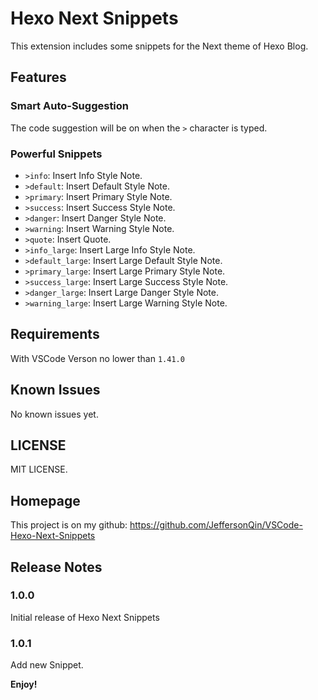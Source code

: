 # Hexo Next Snippets

This extension includes some snippets for the Next theme of Hexo Blog.

## Features

### Smart Auto-Suggestion

The code suggestion will be on when the `>` character is typed.

### Powerful Snippets

- `>info`: Insert Info Style Note.
- `>default`: Insert Default Style Note.
- `>primary`: Insert Primary Style Note.
- `>success`: Insert Success Style Note.
- `>danger`: Insert Danger Style Note.
- `>warning`: Insert Warning Style Note.
- `>quote`: Insert Quote.
- `>info_large`: Insert Large Info Style Note.
- `>default_large`: Insert Large Default Style Note.
- `>primary_large`: Insert Large Primary Style Note.
- `>success_large`: Insert Large Success Style Note.
- `>danger_large`: Insert Large Danger Style Note.
- `>warning_large`: Insert Large Warning Style Note.

## Requirements

With VSCode Verson no lower than `1.41.0`

## Known Issues

No known issues yet.

## LICENSE

MIT LICENSE.

## Homepage

This project is on my github: https://github.com/JeffersonQin/VSCode-Hexo-Next-Snippets

## Release Notes

### 1.0.0

Initial release of Hexo Next Snippets

### 1.0.1

Add new Snippet.

**Enjoy!**
